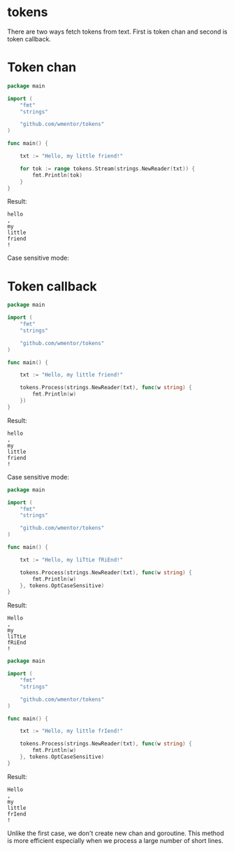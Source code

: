 # tokens

There are two ways fetch tokens from text. First is token chan and second is token callback.

# Token chan

```go
package main

import (
	"fmt"
	"strings"

	"github.com/wmentor/tokens"
)

func main() {

	txt := "Hello, my little friend!"

	for tok := range tokens.Stream(strings.NewReader(txt)) {
		fmt.Println(tok)
	}
}
```

Result:

```
hello
,
my
little
friend
!
```

Case sensitive mode:



# Token callback

```go
package main

import (
	"fmt"
	"strings"

	"github.com/wmentor/tokens"
)

func main() {

	txt := "Hello, my little friend!"

	tokens.Process(strings.NewReader(txt), func(w string) {
		fmt.Println(w)
	})
}
```

Result:

```
hello
,
my
little
friend
!
```

Case sensitive mode:

```go
package main

import (
	"fmt"
	"strings"

	"github.com/wmentor/tokens"
)

func main() {

	txt := "Hello, my liTtLe fRiEnd!"

	tokens.Process(strings.NewReader(txt), func(w string) {
		fmt.Println(w)
	}, tokens.OptCaseSensitive)
}
```

Result:

```
Hello
,
my
liTtLe
fRiEnd
!
```

```go
package main

import (
	"fmt"
	"strings"

	"github.com/wmentor/tokens"
)

func main() {

	txt := "Hello, my little frIend!"

	tokens.Process(strings.NewReader(txt), func(w string) {
		fmt.Println(w)
	}, tokens.OptCaseSensitive)
}
```

Result:

```
Hello
,
my
little
frIend
!
```

Unlike the first case, we don't create new chan and goroutine. This method is more efficient especially when we process a large number of short lines.
